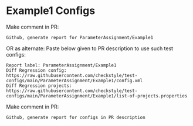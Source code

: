 # Example1 Configs
Make comment in PR:
```
Github, generate report for ParameterAssignment/Example1
```
OR as alternate:
Paste below given to PR description to use such test configs:
```
Report label: ParameterAssignment/Example1
Diff Regression config: https://raw.githubusercontent.com/checkstyle/test-configs/main/ParameterAssignment/Example1/config.xml
Diff Regression projects: https://raw.githubusercontent.com/checkstyle/test-configs/main/ParameterAssignment/Example1/list-of-projects.properties
```
Make comment in PR:
```
Github, generate report for configs in PR description
```

